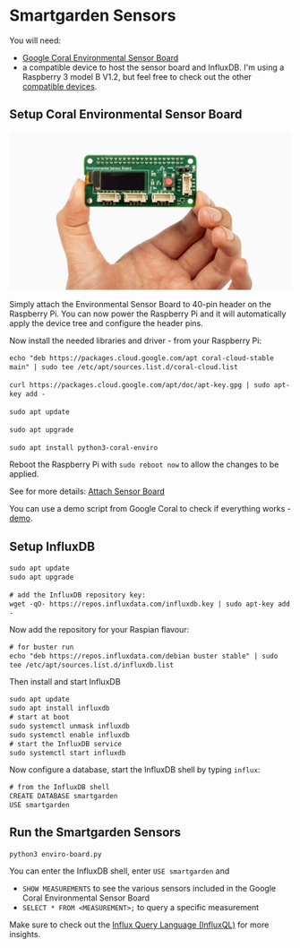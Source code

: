 # Smartgarden Sensors

You will need:
- [Google Coral Environmental Sensor Board](https://coral.ai/products/environmental)
- a compatible device to host the sensor board and InfluxDB. I'm using a Raspberry 3 model B V1.2, but feel free to check out the other [compatible devices](https://coral.ai/products/environmental#compatible-with-coral-and-raspberry-pi-boards).

## Setup Coral Environmental Sensor Board

![alt Environmental Sensor Board](sensorBoard.webp)

Simply attach the Environmental Sensor Board to 40-pin header on the Raspberry Pi. 
You can now power the Raspberry Pi and it will automatically apply the device tree and configure the header pins.

Now install the needed libraries and driver - from your Raspberry Pi:

```
echo "deb https://packages.cloud.google.com/apt coral-cloud-stable main" | sudo tee /etc/apt/sources.list.d/coral-cloud.list

curl https://packages.cloud.google.com/apt/doc/apt-key.gpg | sudo apt-key add -

sudo apt update

sudo apt upgrade

sudo apt install python3-coral-enviro
```

Reboot the Raspberry Pi with `sudo reboot now` to allow the changes to be applied.

See for more details: [Attach Sensor Board](https://coral.ai/docs/enviro-board/get-started/#1-attach-the-sensor-board)

You can use a demo script from Google Coral to check if everything works - [demo](https://coral.googlesource.com/coral-cloud/+/refs/heads/master/python/coral-enviro/coral/enviro/enviro_demo.py).

## Setup InfluxDB

```
sudo apt update
sudo apt upgrade

# add the InfluxDB repository key:
wget -qO- https://repos.influxdata.com/influxdb.key | sudo apt-key add -
```

Now add the repository for your Raspian flavour:
```
# for buster run
echo "deb https://repos.influxdata.com/debian buster stable" | sudo tee /etc/apt/sources.list.d/influxdb.list
```

Then install and start InfluxDB
```
sudo apt update
sudo apt install influxdb
# start at boot
sudo systemctl unmask influxdb
sudo systemctl enable influxdb
# start the InfluxDB service
sudo systemctl start influxdb
```

Now configure a database, start the InfluxDB shell by typing `influx`:
```
# from the InfluxDB shell
CREATE DATABASE smartgarden
USE smartgarden
```

## Run the Smartgarden Sensors
```
python3 enviro-board.py
```

You can enter the InfluxDB shell, enter `USE smartgarden` and 
- `SHOW MEASUREMENTS` to see the various sensors included in the Google Coral Environmental Sensor Board
- `SELECT * FROM <MEASUREMENT>;` to query a specific measurement

Make sure to check out the [Influx Query Language (InfluxQL)](https://docs.influxdata.com/influxdb/v1.8/query_language/) for more insights.




